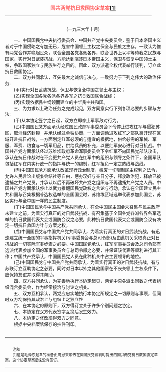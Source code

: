<center><FONT style="FONT-SIZE: 12pt" COLOR="#FF6666"><B>国共两党抗日救国协定草案<a href="#tail">[1]</a></B></center></FONT>
<HR color="#EE9B73" size="1" width="94%">
<BR>
<center>(一九三六年十月)</center>
<BR>
　　一、中国国民党中央执行委员会、中国共产党中央委员会，鉴于日本帝国主义者对于中国侵略之有加无已，危害中国领土主权之保全与民族之生存，一致认为惟有两党合作并唤起民众，联合全国各党各派各界，联合世界上以平等待我之民族与国家，实行对日武装抗战，方能达到驱逐日本帝国主义，保卫与恢复中国领土主权，争取国家独立与民族生存之目的。因此，双方派遣全权代表举行谈判，订立此抗日救国协定。
<BR>
　　二、双方共同承认，互矢最大之诚信与决心，一致努力于下列之伟大的政治任务:
<BR>
　　(甲)实行对日武装抗战，保卫与恢复全中国之领土与主权；
<BR>
　　(乙)实现全国各党各派各界各军之抗日救国联合战线；
<BR>
　　(丙)实现依据民主纲领而建立的中华民主共和国。
<BR>
　　三、为力求以上政治任务之完成起见，双方同意实行下列各项必要的步骤与方法:
<BR>
　　(甲)从本协定签字之日起，双方立即停止军事敌对行为。
<BR>
　　(乙)中国国民党方面承认经过国民政府军事委员会下令停止进攻红军与侵犯苏区，取消经济封锁，并承认经过单独协商，一方面调动进攻红军之部队离开现在区域开赴抗日战线，一方面划定红军必须的与适宜的根据地，供给必需的军械、军服、军费、粮食与一切军用品，供给兵员的补充，以便红军安心进行对日抗战。中国共产党方面承认经过苏维埃政府革命军事委员会下令红军不向国民党部队攻击，承认在抗日作战时在不变更共产党人员在红军中的组织与领导之条件下，全国军队包括红军在内实行统一的指挥与统一的编制，红军担负一定之防线与战线。
<BR>
　　(丙)中国国民党方面承认改革现行政治制度，撤废一切限制民主权利之法令，允许人民言论出版集会结社等自由，惩办汉奸与亲日分子，释放政治犯，释放已被逮捕之共产党员，并承认以后不再破坏共产党之组织与不再逮捕共产党之人员。中国共产党方面承认停止以武力推翻国民党政权之言论与行动，承认在全国建立民主共和国与召集根据普选权选举的全国国会时，苏维埃区域选举代表参加此国会，苏区实行与全中国一样的民主制度。
<BR>
　　(丁)中国国民党与中国共产党共同承认，在全中国民主国会未召集与民主政府未建立之前，为着实行真正的对日武装抗战，有召集基于全国各党各派各界各军选举的抗日救国代表大会或国防会议之必要，此种抗日救国代表大会或国防会议有决定一切抗日救国方针与方案之权。
<BR>
　　(戊)中国国民党与中国共产党共同承认，为着实行真正的对日武装抗战，有迅速建立统一全国的军事指挥机关(军事委员会与总司令部)及由此机关采取真正对日抗战的一切实际军事步骤之必要。中国国民党承认，红军军事委员会及总司令部有选派代表参加全国的军事委员会与总司令部之必要，并保证该代表等顺利进行其工作；中国共产党承认，中国国民党人员在此种机关中占主要领导的地位。
<BR>
　　(己)中国国民党与中国共产党共同承认，为着实行真正的对日武装抗战，有与苏联订立互助协定之必要，同时对日本以外之其他国家在不丧失领土主权条件下，应保持友谊并取得其帮助。
<BR>
　　四、双方共同承认，为完善地执行本协定起见，两党中央各派出同数之代表组织混合委员会，作为经常接洽与讨论之机关。
<BR>
　　五、双方互相承认，两党应忠实地执行本协定所规定之一切原则与事项，但同时双方均保持其政治上与组织上之独立性
<BR>
　　六、在本协定的原则下，双方得订立关于许多个别问题之协定。
<BR>
　　七、本协定在双方代表签字互换后发生效力。
<BR>
　　八、本协定之修改须得双方之同意。
<BR>
　　根据中央档案馆保存的抄件刊印。
<BR>
　　<hr><a name="tail"></a>    <FONT style="FONT-SIZE: 9pt">
<BR>
　　注释
<BR>
　　[1]这是毛泽东起草的准备由周恩来带去在同国民党谈判时提出的国共两党抗日救国协定草案。这个协定草案后来没有签订。
<BR>
</FONT>
<HR color="#EE9B73" size="1" width="94%">


